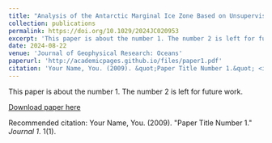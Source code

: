 ```yaml
---
title: "Analysis of the Antarctic Marginal Ice Zone Based on Unsupervised Classification of Standalone Sea Ice Model Data"
collection: publications
permalink: https://doi.org/10.1029/2024JC020953
excerpt: 'This paper is about the number 1. The number 2 is left for future work.'
date: 2024-08-22
venue: 'Journal of Geophysical Research: Oceans'
paperurl: 'http://academicpages.github.io/files/paper1.pdf'
citation: 'Your Name, You. (2009). &quot;Paper Title Number 1.&quot; <i>Journal 1</i>. 1(1).'
---
```

This paper is about the number 1. The number 2 is left for future work.

[Download paper here](https://agupubs.onlinelibrary.wiley.com/doi/epdf/10.1029/2024JC020953)

Recommended citation: Your Name, You. (2009). "Paper Title Number 1." <i>Journal 1</i>. 1(1).